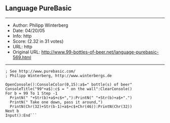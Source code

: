 
## Language PureBasic ##
---
- Author: Philipp Winterberg
- Date: 04/20/05
- Info: http
- Score:  (2.32 in 31 votes)
- URL: http
- Original URL: http://www.99-bottles-of-beer.net/language-purebasic-569.html
---

```; PureBasic version of 99 Bottles of beer (Bottles.pb)
; See http://www.purebasic.com/
; Philipp Winterberg, http://www.winterbergs.de

OpenConsole():ConsoleColor(0,15):a$=" bottle(s) of beer"
ConsoleTitle("99"+a$):c$ = " on the wall":ClearConsole()
For b = 99 To 1 Step -1
  PrintN(" "+Str(b)+a$+c$+","):PrintN(" "+Str(b)+a$+".")
  PrintN(" Take one down, pass it around,")
  PrintN(Chr(32)+Str(b-1)+a$+c$+Chr(46)):PrintN(Chr(32))
Next b
Input():End```